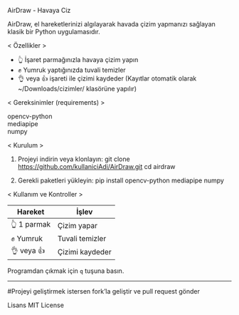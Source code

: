 AirDraw - Havaya Ciz

AirDraw, el hareketlerinizi algılayarak havada çizim yapmanızı sağlayan klasik bir Python uygulamasıdır.

< Özellikler >

- 👆 İşaret parmağınızla havaya çizim yapın  
- ✊ Yumruk yaptığınızda tuvali temizler  
- 👌 veya 👍 işareti ile çizimi kaydeder (Kayıtlar otomatik olarak ~/Downloads/cizimler/ klasörüne yapılır)

< Gereksinimler (requirements) >

opencv-python  
mediapipe  
numpy

< Kurulum >

1. Projeyi indirin veya klonlayın:
   git clone https://github.com/kullaniciAdi/AirDraw.git
   cd airdraw

2. Gerekli paketleri yükleyin:
   pip install opencv-python mediapipe numpy


< Kullanım ve Kontroller >

| Hareket        | İşlev              |
|----------------|-------------------|
| 👆 1 parmak     | Çizim yapar        |
| ✊ Yumruk       | Tuvali temizler    |
| 👌 veya 👍      | Çizimi kaydeder    |

Programdan çıkmak için `q` tuşuna basın.

****
#Projeyi geliştirmek istersen fork’la geliştir ve pull request gönder

Lisans
MIT License
